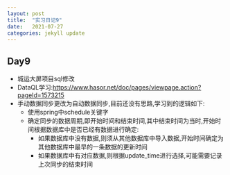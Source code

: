 ```yaml
---
layout: post
title:  "实习日记9"
date:   2021-07-27
categories: jekyll update
---
```


## Day9

- 城运大屏项目sql修改
- DataQL学习:https://www.hasor.net/doc/pages/viewpage.action?pageId=1573215
- 手动数据同步更改为自动数据同步,目前还没有思路,学习到的逻辑如下:
   - 使用spring中schedule关键字
   - 确定同步的数据周期,即开始时间和结束时间,其中结束时间为当时,开始时间根据数据库中是否已经有数据进行确定:
     - 如果数据库中没有数据,则须从其他数据库中导入数据,开始时间确定为其他数据库中最早的一条数据的更新时间
     - 如果数据库中有对应数据,则根据update_time进行选择,可能需要记录上次同步的结束时间
